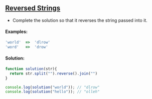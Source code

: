 ## [Reversed Strings](https://www.codewars.com/kata/5168bb5dfe9a00b126000018/train/javascript)

- Complete the solution so that it reverses the string passed into it.

#### Examples:

```js
'world'  =>  'dlrow'
'word'   =>  'drow'
```


#### Solution:

```js
function solution(str){
  return str.split("").reverse().join("")
}

console.log(solution("world")); // "dlrow"
console.log(solution("hello")); // "olleh" 
```
